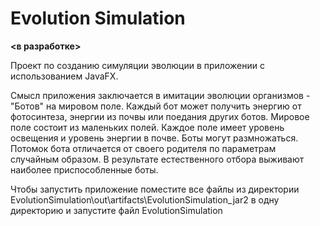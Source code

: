 # Evolution Simulation
**<в разработке>**

Проект по созданию симуляции эволюции в приложении с использованием JavaFX.

Смысл приложения заключается в имитации эволюции организмов - "Ботов" на мировом поле. Каждый бот может получить энергию от фотосинтеза, энергии из почвы или поедания других ботов. 
Мировое поле состоит из маленьких полей. Каждое поле имеет уровень освещения и уровень энергии в почве. Боты могут размножаться. Потомок бота отличается от своего родителя по параметрам случайным образом.
В результате естественного отбора выживают наиболее приспособленные боты.

Чтобы запустить приложение поместите все файлы из директории EvolutionSimulation\out\artifacts\EvolutionSimulation_jar2 в одну директорию и запустите файл EvolutionSimulation